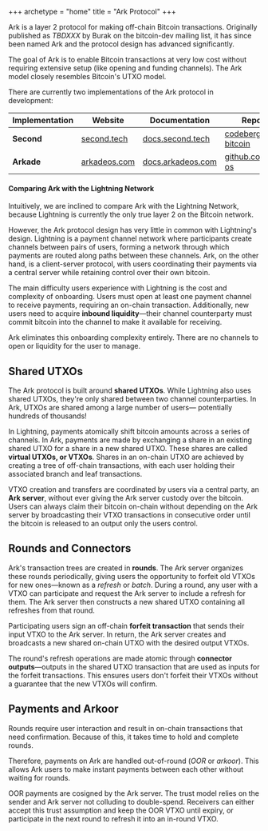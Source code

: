 +++
archetype = "home"
title = "Ark Protocol"
+++



Ark is a layer 2 protocol for making off-chain Bitcoin transactions. Originally published as *TBDXXX* by Burak on the bitcoin-dev mailing list, it has since been named Ark and the protocol design has advanced significantly.

The goal of Ark is to enable Bitcoin transactions at very low cost without requiring extensive setup (like opening and funding channels). The Ark model closely resembles Bitcoin's UTXO model.

There are currently two implementations of the Ark protocol in development:

| Implementation | Website | Documentation | Repository |
|---|---|---|---|
| **Second** | [second.tech](https://second.tech) | [docs.second.tech](https://docs.second.tech) | [codeberg.org/ark-bitcoin](https://codeberg.org/ark-bitcoin) |
| **Arkade** | [arkadeos.com](https://arkadeos.com) | [docs.arkadeos.com](https://docs.arkadeos.com) | [github.com/arkade-os](https://github.com/arkade-os) |

#### Comparing Ark with the Lightning Network

Intuitively, we are inclined to compare Ark with the Lightning Network, because Lightning is currently the only true layer 2 on the Bitcoin network.

However, the Ark protocol design has very little in common with Lightning's design. Lightning is a payment channel network where participants create channels between pairs of users, forming a network through which payments are routed along paths between these channels. Ark, on the other hand, is a client-server protocol, with users coordinating their payments via a central server while retaining control over their own bitcoin. 

The main difficulty users experience with Lightning is the cost and complexity of onboarding. Users must open at least one payment channel to receive payments, requiring an on-chain transaction. Additionally, new users need to acquire **inbound liquidity**—their channel counterparty must commit bitcoin into the channel to make it available for receiving.

Ark eliminates this onboarding complexity entirely. There are no channels to open or liquidity for the user to manage.

## Shared UTXOs

The Ark protocol is built around **shared UTXOs**. While Lightning also uses shared UTXOs, they're only shared between two channel counterparties. In Ark, UTXOs are shared among a large number of users— potentially hundreds of thousands!

In Lightning, payments atomically shift bitcoin amounts across a series of channels. In Ark, payments are made by exchanging a share in an existing shared UTXO for a share in a new shared UTXO. These shares are called **virtual UTXOs, or VTXOs**. Shares in an on-chain UTXO are achieved by creating a tree of off-chain transactions, with each user holding their associated branch and leaf transactions. 

VTXO creation and transfers are coordinated by users via a central party, an **Ark server**, without ever giving the Ark server custody over the bitcoin. Users can always claim their bitcoin on-chain without depending on the Ark server by broadcasting their VTXO transactions in consecutive order until the bitcoin is released to an output only the users control.

## Rounds and Connectors

Ark's transaction trees are created in **rounds**. The Ark server organizes these rounds periodically, giving users the opportunity to forfeit old VTXOs for new ones—known as a *refresh* or *batch*. During a round, any user with a VTXO can participate and request the Ark server to include a refresh for them. The Ark server then constructs a new shared UTXO containing all refreshes from that round.

Participating users sign an off-chain **forfeit transaction** that sends their input VTXO to the Ark server. In return, the Ark server creates and broadcasts a new shared on-chain UTXO with the desired output VTXOs.

The round's refresh operations are made atomic through **connector outputs**—outputs in the shared UTXO transaction that are used as inputs for the forfeit transactions. This ensures users don't forfeit their VTXOs without a guarantee that the new VTXOs will confirm.

## Payments and Arkoor

Rounds require user interaction and result in on-chain transactions that need confirmation. Because of this, it takes time to hold and complete rounds. 

Therefore, payments on Ark are handled out-of-round (*OOR* or *arkoor*). This allows Ark users to make instant payments between each other without waiting for rounds.

OOR payments are cosigned by the Ark server. The trust model relies on the sender and Ark server not colluding to double-spend. Receivers can either accept this trust assumption and keep the OOR VTXO until expiry, or participate in the next round to refresh it into an in-round VTXO.
